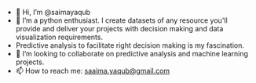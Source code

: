 - 👋 Hi, I’m @saimayaqub
- 👀 I’m a python enthusiast. I create datasets of any resource you'll provide and deliver your projects with decision making and data visualization requirements.
- Predictive analysis to facilitate right decision making is my fascination. 
- 💞️ I’m looking to collaborate on predictive analysis and machine learning projects.
- 📫 How to reach me: saaima.yaqub@gmail.com

<!---
saimayaqub/saimayaqub is a ✨ special ✨ repository because its `README.md` (this file) appears on your GitHub profile.
You can click the Preview link to take a look at your changes.
--->

